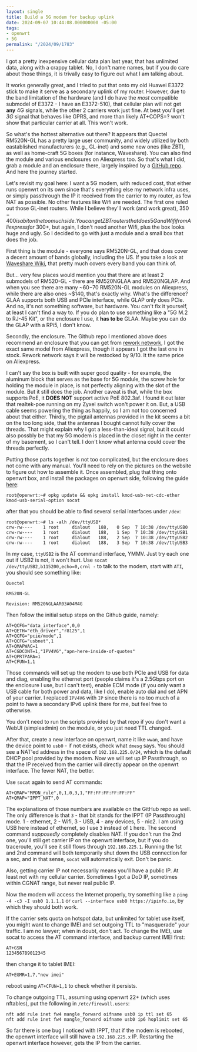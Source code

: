 ```yaml
---
layout: single
title: Build a 5G modem for backup uplink
date: 2024-09-07 10:44:08.000000000 -05:00
tags:
- openwrt
- 5G
permalink: "/2024/09/1783"
---
```

I got a pretty inexpensive cellular data plan last year, that has unlimited data, along with a crappy tablet. No, I don't name names, but if you do care about those things, it is trivally easy to figure out what I am talking about.

It works generally great, and I tried to put that onto my old Huawei E3372 stick to make it serve as a secondary uplink of my router. However, due to the band limitation of the hardware (and I do have the _most_ compatible submodel of E3372 - I have an E3372-510), that cellular plan will not get **any** 4G signals, while the other 2 carriers work just fine. At best you'll get _3G_ signal that behaves like GPRS, and more than likely AT+COPS=? won't show that particular carrier at all. This won't work.

So what's the hottest alternative out there? It appears that Quectel RM520N-GL has a pretty large user community, and widely utilized by both eastablished manufacturers (e.g., GL-inet) and some new ones (like ZBT), as well as home-craft 5G boxes (for instance, Waveshare). You can also find the module and various enclosures on Aliexpress too. So that's what I did, grab a module and an enclosure there, largely inspired by a [GitHub repo](https://github.com/iamromulan/quectel-rgmii-configuration-notes). And here the journey started.

Let's revisit my goal here: I want a 5G modem, with reduced cost, that either runs openwrt on its own since that's everything else my network infra uses, or simply passthrough the IP it received from the carrier to my router, as few NAT as possible. No other features like Wifi are needed. The first one ruled out those GL-inet routers. While I believe they'll work (and work great), $350-400 is a bit on the too much side. You can get ZBT routers that does 5G and Wifi from Aliexpress for ~$300+, but again, I don't need another Wifi, plus the box looks huge and ugly. So I decided to go with just a module and a small box that does the job.

First thing is the module - everyone says RM520N-GL, and that does cover a decent amount of bands globally, including the US. If you take a look at [Waveshare Wiki](https://www.waveshare.com/wiki/RM520N-GL), that pretty much covers every band you can think of.

But... very few places would mention you that there are at least 2 submodels of RM520-GL - there are RM520NGLAA and RM520NGLAP. And when you see there are many ~$60-$70 RM520N-GL modules on Aliexpress, while there are also ones ~$140, that's exactly why. What's the difference? GLAA supports both USB and PCIe interface, while GLAP only does PCIe. And no, it's not something software, but hardware. You can't fix it yourself, at least I can't find a way to. If you do plan to use something like a "5G M.2 to RJ-45 Kit", or the enclosure I use, it **has to be** GLAA. Maybe you can do the GLAP with a RPi5, I don't know.

Secondly, the enclosure. The Github repo I mentioned above does recommend an enclosure that you can get from [rework network](https://www.rework.network/), I got the exact same model from Aliexpress, though it appears I got the last one in stock. Rework network says it will be restocked by 9/10. It the same price on Aliexpress.

I can't say the box is built with super good quality - for example, the aluminum block that serves as the base for 5G module, the screw hole for holding the module in place, is not perfectly aligning with the slot of the module. But it still does the job. Another caveat is that, while the box supports PoE, it **DOES NOT** support active PoE 802.3af. I found it out later that realtek-poe running on my Zyxel switch won't power it on. But, a USB cable seems powering the thing as happily, so I am not too concerned about that either. Thirdly, the pigtail antennas provided in the kit seems a bit on the too long side, that the antennas I bought cannot fully cover the threads. That might explain why I got a less-than-ideal signal, but it could also possbly be that my 5G modem is placed in the closet right in the center of my basement, so I can't tell. I don't know what antenna could cover the threads perfectly.

Putting those parts together is not too complicated, but the enclosure does not come with any manual. You'll need to rely on the pictures on the website to figure out how to assemble it. Once assembled, plug that thing onto openwrt box, and install the packages on openwrt side, following the guide [here](https://openwrt.org/docs/guide-user/network/wan/wwan/ethernetoverusb_cdc):

```
root@openwrt:~# opkg update && opkg install kmod-usb-net-cdc-ether kmod-usb-serial-option socat
```

after that you should be able to find several serial interfaces under `/dev`:

```
root@openwrt:~# ls -alh /dev/ttyUSB*
crw-rw----    1 root     dialout   188,   0 Sep  7 10:38 /dev/ttyUSB0
crw-rw----    1 root     dialout   188,   1 Sep  7 10:38 /dev/ttyUSB1
crw-rw----    1 root     dialout   188,   2 Sep  7 10:38 /dev/ttyUSB2
crw-rw----    1 root     dialout   188,   3 Sep  7 10:38 /dev/ttyUSB3
```

In my case, `ttyUSB2` is the AT command interface, YMMV. Just try each one out if USB2 is not, it won't hurt. Use `socat /dev/ttyUSB2,b115200,echo=0,crnl -` to talk to the modem, start with `ATI`, you should see something like:

```
Quectel

RM520N-GL

Revision: RM520NGLAAR03A04M4G
```

Then follow the initial setup steps on the Github guide, namely:

```
AT+QCFG="data_interface",0,0
AT+QETH="eth_driver","r8125",1
AT+QCFG="pcie/mode",1
AT+QCFG="usbnet",1
AT+QMAPWAC=1
AT+CGDCONT=1,"IPV4V6","apn-here-inside-of-quotes"
AT+QPRTPARA=1
AT+CFUN=1,1
```
Those commands will set up the modem to use both PCIe and USB for data and diag, enabling the ethernet port (people claims it's a 2.5Gbps port on the enclosure I use, but I can't test), enable ECM mode (if you only want a USB cable for both power and data, like I do), enable auto dial and set APN of your carrier. I replaced `IPV4V6` with `IP` since there is no too much of a point to have a secondary IPv6 uplink there for me, but feel free to otherwise.

You don't need to run the scripts provided by that repo if you don't want a WebUI (simpleadmin) on the module, or you just need TTL changed.

After that, create a new interface on openwrt, name it like `wwan`, and have the device point to `usb0` - if not exists, check what `dmesg` says. You should see a NAT'ed address in the space of `192.168.225.0/24`, which is the default DHCP pool provided by the modem. Now we will set up IP Passthrough, so that the IP received from the carrier will directly appear on the openwrt interface. The fewer NAT, the better.

Use `socat` again to send AT commands:

```
AT+QMAP="MPDN_rule",0,1,0,3,1,"FF:FF:FF:FF:FF:FF"
AT+QMAP="IPPT_NAT",0
```
The explanations of those numbers are available on the GitHub repo as well. The only difference is that `3` - that bit stands for the IPPT (IP Passthrough) mode. 1 - ethernet, 2 - Wifi, 3 - USB, 4 - any devices, 5 - nic2. I am using USB here instead of ethernet, so I use `3` instead of `1` here. The second command _supposedly_ completely disables NAT. If you don't run the 2nd one, you'll still get carrier IP on the openwrt interface, but if you do traceroute, you'll see it still flows through `192.168.225.1`. Running the 1st and 2nd command will both temporarily shut down the USB connection for a sec, and in that sense, `socat` will automatically exit. Don't be panic.

Also, getting carrier IP not necessarily means you'll have a public IP. At least not with my cellular carrier. Sometimes I got a DoD IP, sometimes within CGNAT range, but never real public IP.

Now the modem will access the Internet properly, try something like a `ping -4 -c3 -I usb0 1.1.1.1` or `curl --interface usb0 https://ipinfo.io`, by which they should both work.

If the carrier sets quota on hotspot data, but unlimited for tablet use itself, you might want to change IMEI and set outgoing TTL to "masquerade" your traffic. I am no lawyer; when in doubt, don't act. To change the IMEI, use socat to access the AT command interface, and backup current IMEI first:

```
AT+GSN
123456789012345
```

then change it to tablet IMEI:

```
AT+EGMR=1,7,"new imei"
```

reboot using `AT+CFUN=1,1` to check whether it persists.

To change outgoing TTL, assuming using openwrt 22+ (which uses nftables), put the following in `/etc/firewall.users`:

```
nft add rule inet fw4 mangle_forward oifname usb0 ip ttl set 65
nft add rule inet fw4 mangle_forward oifname usb0 ip6 hoplimit set 65
```

So far there is one bug I noticed with IPPT, that if the modem is rebooted, the openwrt interface will still have a `192.168.225.x` IP. Restarting the openwrt interface however, gets the IP from the carrier.